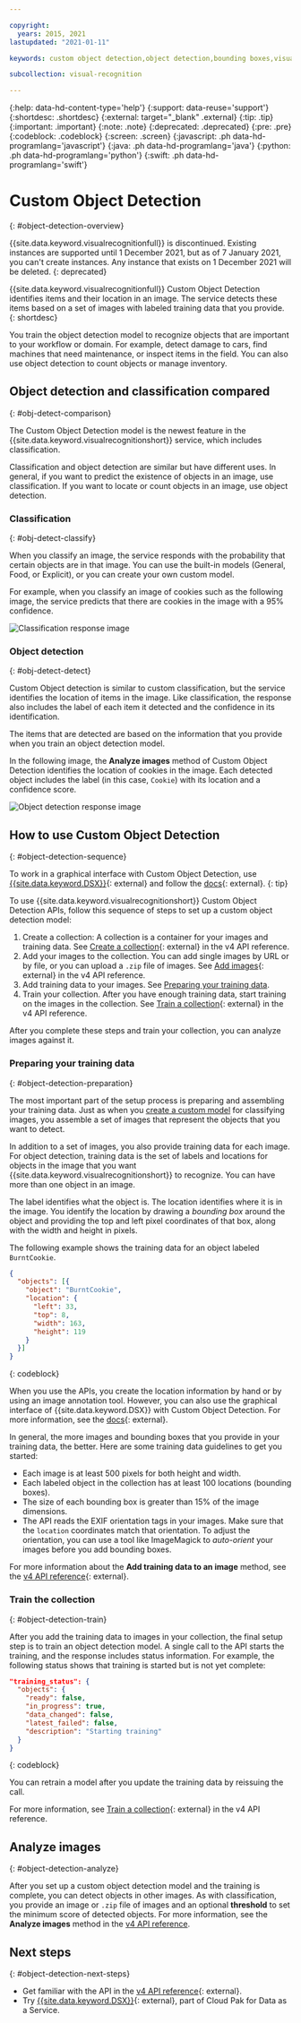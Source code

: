 ```yaml
---

copyright:
  years: 2015, 2021
lastupdated: "2021-01-11"

keywords: custom object detection,object detection,bounding boxes,visual inspection

subcollection: visual-recognition

---
```


{:help: data-hd-content-type='help'}
{:support: data-reuse='support'}
{:shortdesc: .shortdesc}
{:external: target="_blank" .external}
{:tip: .tip}
{:important: .important}
{:note: .note}
{:deprecated: .deprecated}
{:pre: .pre}
{:codeblock: .codeblock}
{:screen: .screen}
{:javascript: .ph data-hd-programlang='javascript'}
{:java: .ph data-hd-programlang='java'}
{:python: .ph data-hd-programlang='python'}
{:swift: .ph data-hd-programlang='swift'}

# Custom Object Detection
{: #object-detection-overview}

{{site.data.keyword.visualrecognitionfull}} is discontinued. Existing instances are supported until 1 December 2021, but as of 7 January 2021, you can't create instances. Any instance that exists on 1 December 2021 will be deleted.
{: deprecated}

{{site.data.keyword.visualrecognitionfull}} Custom Object Detection identifies items and their location in an image. The service detects these items based on a set of images with labeled training data that you provide.
{: shortdesc}

You train the object detection model to recognize objects that are important to your workflow or domain. For example, detect damage to cars, find machines that need maintenance, or inspect items in the field. You can also use object detection to count objects or manage inventory.

## Object detection and classification compared
{: #obj-detect-comparison}

The Custom Object Detection model is the newest feature in the {{site.data.keyword.visualrecognitionshort}} service, which includes classification.

Classification and object detection are similar but have different uses. In general, if you want to predict the existence of objects in an image, use classification. If you want to locate or count objects in an image, use object detection.

### Classification
{: #obj-detect-classify}

When you classify an image, the service responds with the probability that certain objects are in that image. You can use the built-in models (General, Food, or Explicit), or you can create your own custom model.

For example, when you classify an image of cookies such as the following image, the service predicts that there are cookies in the image with a 95% confidence.

![Classification response image](images/cookies-tag.png "An image to show classification")

### Object detection
{: #obj-detect-detect}

Custom Object detection is similar to custom classification, but the service identifies the location of items in the image. Like classification, the response also includes the label of each item it detected and the confidence in its identification.

The items that are detected are based on the information that you provide when you train an object detection model.

In the following image, the **Analyze images** method of Custom Object Detection identifies the location of cookies in the image. Each detected object includes the label (in this case, `Cookie`) with its location and a confidence score.

![Object detection response image](images/cookies-bbox.png "An image to show object detection")

## How to use Custom Object Detection
{: #object-detection-sequence}

To work in a graphical interface with Custom Object Detection, use [{{site.data.keyword.DSX}}](https://dataplatform.cloud.ibm.com/registration/stepone?target=watson_vision_combined&context=wdp&apps=watson_studio&cm_sp=WatsonPlatform-WatsonPlatform-_-OnPageNavCTA-IBMWatson_VisualRecognition-_-docs){: external} and follow the [docs](https://dataplatform.cloud.ibm.com/docs/content/wsj/analyze-data/visual-rec-obj-detect-create-model.html){: external}.
{: tip}

To use {{site.data.keyword.visualrecognitionshort}} Custom Object Detection APIs, follow this sequence of steps to set up a custom object detection model:

1.  Create a collection: A collection is a container for your images and training data. See [Create a collection](https://{DomainName}/apidocs/visual-recognition/visual-recognition-v4#create-a-collection){: external} in the v4 API reference.
1.  Add your images to the collection. You can add single images by URL or by file, or you can upload a `.zip` file of images. See [Add images](https://{DomainName}/apidocs/visual-recognition/visual-recognition-v4#add-images){: external} in the v4 API reference.
1.  Add training data to your images. See [Preparing your training data](#object-detection-preparation).
1.  Train your collection. After you have enough training data, start training on the images in the collection. See [Train a collection](https://{DomainName}/apidocs/visual-recognition/visual-recognition-v4#train-a-collection){: external} in the v4 API reference.

After you complete these steps and train your collection, you can analyze images against it.

### Preparing your training data
{: #object-detection-preparation}

The most important part of the setup process is preparing and assembling your training data. Just as when you [create a custom model](/docs/visual-recognition?topic=visual-recognition-tutorial-custom-classifier#tutorial-custom-classifier) for classifying images, you assemble a set of images that represent the objects that you want to detect.

In addition to a set of images, you also provide training data for each image. For object detection, training data is the set of labels and locations for objects in the image that you want {{site.data.keyword.visualrecognitionshort}} to recognize. You can have more than one object in an image.

The label identifies what the object is. The location identifies where it is in the image. You identify the location by drawing a _bounding box_ around the object and providing the top and left pixel coordinates of that box, along with the width and height in pixels.

The following example shows the training data for an object labeled `BurntCookie`.

```json
{
  "objects": [{
    "object": "BurntCookie",
    "location": {
      "left": 33,
      "top": 8,
      "width": 163,
      "height": 119
    }
  }]
}
```
{: codeblock}

When you use the APIs, you create the location information by hand or by using an image annotation tool. However, you can also use the graphical interface of {{site.data.keyword.DSX}} with Custom Object Detection. For more information, see the [docs](https://dataplatform.cloud.ibm.com/docs/content/wsj/analyze-data/visual-rec-obj-detect-create-model.html){: external}.

In general, the more images and bounding boxes that you provide in your training data, the better. Here are some training data guidelines to get you started:

- Each image is at least 500 pixels for both height and width.
- Each labeled object in the collection has at least 100 locations (bounding boxes).
- The size of each bounding box is greater than 15% of the image dimensions.
- The API reads the EXIF orientation tags in your images. Make sure that the `location` coordinates match that orientation. To adjust the orientation, you can use a tool like ImageMagick to _auto-orient_ your images before you add bounding boxes.

For more information about the **Add training data to an image** method, see the [v4 API reference](https://{DomainName}/apidocs/visual-recognition/visual-recognition-v4#add-training-data-to-an-image){: external}.

### Train the collection
{: #object-detection-train}

After you add the training data to images in your collection, the final setup step is to train an object detection model. A single call to the API starts the training, and the response includes status information. For example, the following status shows that training is started but is not yet complete:

```json
"training_status": {
  "objects": {
    "ready": false,
    "in_progress": true,
    "data_changed": false,
    "latest_failed": false,
    "description": "Starting training"
  }
}
```
{: codeblock}

You can retrain a model after you update the training data by reissuing the call.

For more information, see [Train a collection](https://{DomainName}/apidocs/visual-recognition/visual-recognition-v4#train-a-collection){: external} in the v4 API reference.

## Analyze images
{: #object-detection-analyze}

After you set up a custom object detection model and the training is complete, you can detect objects in other images. As with classification, you provide an image or `.zip` file of images and an optional **threshold** to set the minimum score of detected objects. For more information, see the **Analyze images** method in the [v4 API reference](https://{DomainName}/apidocs/visual-recognition/visual-recognition-v4#analyze-images).

## Next steps
{: #object-detection-next-steps}

- Get familiar with the API in the [v4 API reference](https://{DomainName}/apidocs/visual-recognition/visual-recognition-v4){: external}.
- Try [{{site.data.keyword.DSX}}](https://dataplatform.cloud.ibm.com/registration/stepone?target=watson_vision_combined&context=wdp&apps=watson_studio&cm_sp=WatsonPlatform-WatsonPlatform-_-OnPageNavCTA-IBMWatson_VisualRecognition-_-docs){: external}, part of Cloud Pak for Data as a Service.
